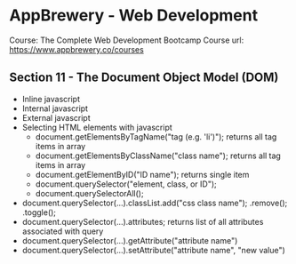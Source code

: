 # AppBrewery - Web Development

Course: The Complete Web Development Bootcamp
Course url: https://www.appbrewery.co/courses

## Section 11 - The Document Object Model (DOM)

- Inline javascript
- Internal javascript
- External javascript
- Selecting HTML elements with javascript
  - document.getElementsByTagName("tag (e.g. 'li')"); returns all tag items in array
  - document.getElementsByClassName("class name"); returns all tag items in array
  - document.getElementByID("ID name"); returns single item
  - document.querySelector("element, class, or ID");
  - document.querySelectorAll();
- document.querySelector(...).classList.add("css class name"); .remove(); .toggle();
- document.querySelector(...).attributes; returns list of all attributes associated with query
- document.querySelector(...).getAttribute("attribute name")
- document.querySelector(...).setAttribute("attribute name", "new value")
